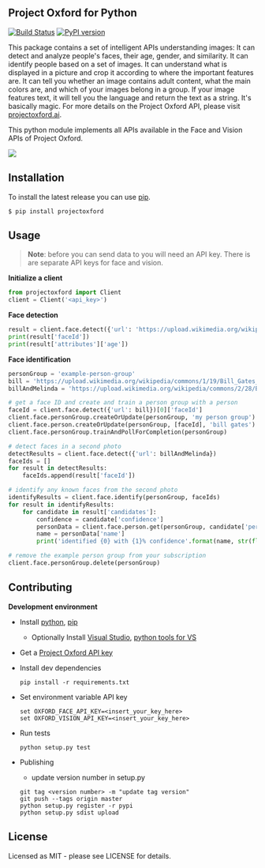 ## Project Oxford for Python
[![Build Status](https://travis-ci.org/scsouthw/project-oxford-python.svg?branch=master)](https://travis-ci.org/scsouthw/project-oxford-python)
[![PyPI version](https://badge.fury.io/py/projectoxford.svg)](http://badge.fury.io/py/projectoxford)

This package contains a set of intelligent APIs understanding images: It can detect and analyze people's faces, their age, gender, and similarity. It can identify people based on a set of images. It can understand what is displayed in a picture and crop it according to where the important features are. It can tell you whether an image contains adult content, what the main colors are, and which of your images belong in a group. If your image features text, it will tell you the language and return the text as a string. It's basically magic. For more details on the Project Oxford API, please visit [projectoxford.ai](projectoxford.ai/demo/face#detection).

This python module implements all APIs available in the Face and Vision APIs of Project Oxford.

![](https://i.imgur.com/Zrsnhd3.jpg)

## Installation ##

To install the latest release you can use [pip](http://www.pip-installer.org/).

```
$ pip install projectoxford
```

## Usage ##

>**Note**: before you can send data to you will need an API key. There is are separate API keys for face and vision.

**Initialize a client**
```python
from projectoxford import Client
client = Client('<api_key>')
```

**Face detection**
```python
result = client.face.detect({'url': 'https://upload.wikimedia.org/wikipedia/commons/1/19/Bill_Gates_June_2015.jpg'})
print(result['faceId'])
print(result['attributes']['age'])
```

**Face identification**
```python
personGroup = 'example-person-group'
bill = 'https://upload.wikimedia.org/wikipedia/commons/1/19/Bill_Gates_June_2015.jpg'
billAndMelinda = 'https://upload.wikimedia.org/wikipedia/commons/2/28/Bill_og_Melinda_Gates_2009-06-03_%28bilde_01%29.JPG'

# get a face ID and create and train a person group with a person
faceId = client.face.detect({'url': bill})[0]['faceId']
client.face.personGroup.createOrUpdate(personGroup, 'my person group')
client.face.person.createOrUpdate(personGroup, [faceId], 'bill gates')
client.face.personGroup.trainAndPollForCompletion(personGroup)

# detect faces in a second photo
detectResults = client.face.detect({'url': billAndMelinda})
faceIds = []
for result in detectResults:
    faceIds.append(result['faceId'])

# identify any known faces from the second photo
identifyResults = client.face.identify(personGroup, faceIds)
for result in identifyResults:
    for candidate in result['candidates']:
        confidence = candidate['confidence']
        personData = client.face.person.get(personGroup, candidate['personId'])
        name = personData['name']
        print('identified {0} with {1}% confidence'.format(name, str(float(confidence) * 100)))

# remove the example person group from your subscription
client.face.personGroup.delete(personGroup)
```

## Contributing
**Development environment**

* Install [python](https://www.python.org/downloads/), [pip](http://pip.readthedocs.org/en/stable/installing/)
   * Optionally Install [Visual Studio](https://www.visualstudio.com/en-us/visual-studio-homepage-vs.aspx), [python tools for VS](https://www.visualstudio.com/en-us/features/python-vs.aspx)

* Get a [Project Oxford API key](https://www.projectoxford.ai/)

* Install dev dependencies
    
    ```
    pip install -r requirements.txt
    ```
* Set environment variable API key
    
    ```
    set OXFORD_FACE_API_KEY=<insert_your_key_here>
    set OXFORD_VISION_API_KEY=<insert_your_key_here>
    ```
* Run tests
    
    ```
    python setup.py test
    ```
* Publishing
	- update version number in setup.py
	```
	git tag <version number> -m "update tag version"
	git push --tags origin master
	python setup.py register -r pypi
	python setup.py sdist upload
	```

## License
Licensed as MIT - please see LICENSE for details.
